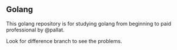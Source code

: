 ## Golang

This golang repository is for studying golang from beginning to paid professional by @pallat.

Look for difference branch to see the problems.